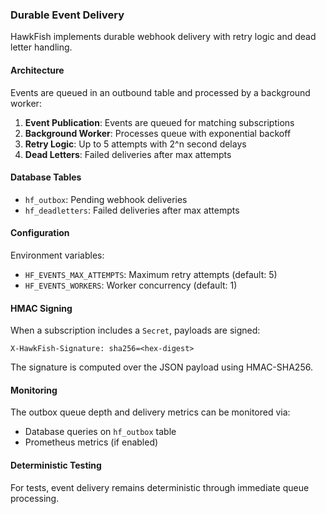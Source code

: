 ### Durable Event Delivery

HawkFish implements durable webhook delivery with retry logic and dead letter handling.

#### Architecture

Events are queued in an outbound table and processed by a background worker:

1. **Event Publication**: Events are queued for matching subscriptions
2. **Background Worker**: Processes queue with exponential backoff
3. **Retry Logic**: Up to 5 attempts with 2^n second delays
4. **Dead Letters**: Failed deliveries after max attempts

#### Database Tables

- `hf_outbox`: Pending webhook deliveries
- `hf_deadletters`: Failed deliveries after max attempts

#### Configuration

Environment variables:
- `HF_EVENTS_MAX_ATTEMPTS`: Maximum retry attempts (default: 5)
- `HF_EVENTS_WORKERS`: Worker concurrency (default: 1)

#### HMAC Signing

When a subscription includes a `Secret`, payloads are signed:

```
X-HawkFish-Signature: sha256=<hex-digest>
```

The signature is computed over the JSON payload using HMAC-SHA256.

#### Monitoring

The outbox queue depth and delivery metrics can be monitored via:
- Database queries on `hf_outbox` table
- Prometheus metrics (if enabled)

#### Deterministic Testing

For tests, event delivery remains deterministic through immediate queue processing.
